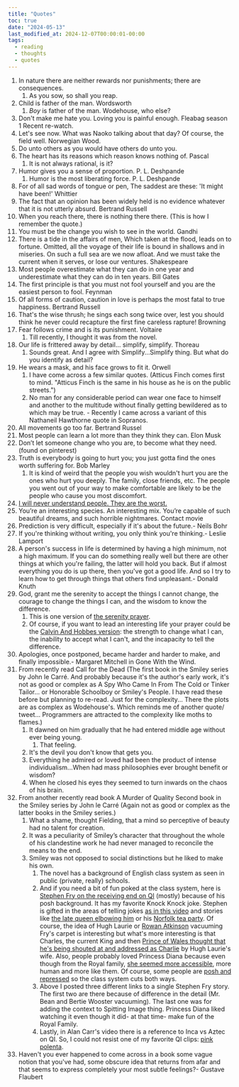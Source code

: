 ```yaml
---
title: "Quotes"
toc: true
date: "2024-05-13"
last_modified_at: 2024-12-07T00:00:01-00:00
tags: 
  - reading
  - thoughts
  - quotes
---
```


1. In nature there are neither rewards nor punishments; there are consequences.
   1. As you sow, so shall you reap.
2. Child is father of the man. Wordsworth
   1. *Boy* is father of the man. Wodehouse, who else?
3. Don't make me hate you. Loving you is painful enough. Fleabag season 1 Recent re-watch.
4. Let's see now. What was Naoko talking about that day? Of course, the field well. Norwegian Wood.
5. Do unto others as you would have others do unto you.
6. The heart has its reasons which reason knows nothing of. Pascal
   1. It is not always rational, is it?
7. Humor gives you a sense of proportion. P. L. Deshpande
   1. Humor is the most liberating force. P. L. Deshpande
8. For of all sad words of tongue or pen, The saddest are these: 'It might have been!' Whittier
9.  The fact that an opinion has been widely held is no evidence whatever that it is not utterly absurd. Bertrand Russell
10. When you reach there, there is nothing there there. (This is how I remember the quote.)
11. You must be the change you wish to see in the world. Gandhi
12. There is a tide in the affairs of men, Which taken at the flood, leads on to fortune. Omitted, all the voyage of their life is bound in shallows and in miseries. On such a full sea are we now afloat. And we must take the current when it serves, or lose our ventures. Shakespeare
13. Most people overestimate what they can do in one year and underestimate what they can do in ten years. Bill Gates
14. The first principle is that you must not fool yourself and you are the easiest person to fool. Feynman
15. Of all forms of caution, caution in love is perhaps the most fatal to true happiness. Bertrand Russell
16. That's the wise thrush; he sings each song twice over, lest you should think he never could recapture the first fine careless rapture! Browning
17. Fear follows crime and is its punishment. Voltaire
    1. Till recently, I thought it was from the novel.
18. Our life is frittered away by detail... simplify, simplify. Thoreau
    1. Sounds great. And I agree with Simplify...Simplify thing. But what do you identify as detail?
19. He wears a mask, and his face grows to fit it. Orwell
    1. I have come across a few similar quotes. (Atticus Finch comes first to mind. "Atticus Finch is the same in his house as he is on the public streets.")
    2. No man for any considerable period can wear one face to himself and another to the multitude without finally getting bewildered as to which may be true. - Recently I came across a variant of this Nathaneil Hawthorne quote in Sopranos.
20. All movements go too far. Bertrand Russel
21. Most people can learn a lot more than they think they can. Elon Musk
22. Don’t let someone change who you are, to become what they need. (found on pinterest)
23. Truth is everybody is going to hurt you; you just gotta find the ones worth suffering for. Bob Marley
    1.  It is kind of weird that the people you wish wouldn't hurt you are the ones who hurt you deeply. The family, close friends, etc. The people you went out of your way to make comfortable are likely to be the people who cause you most discomfort. 
24. [I will never understand people. They are the worst.](https://www.youtube.com/watch?v=CJXejD_FEXs)
25. You’re an interesting species. An interesting mix. You’re capable of such beautiful dreams, and such horrible nightmares. Contact movie
26. Prediction is very difficult, especially if it's about the future.- Neils Bohr
27. If you're thinking without writing, you only think you're thinking.- Leslie Lamport
28. A person's success in life is determined by having a high minimum, not a high maximum. If you can do something really well but there are other things at which you're failing, the latter will hold you back. But if almost everything you do is up there, then you've got a good life. And so I try to learn how to get through things that others find unpleasant.- Donald Knuth
29. God, grant me the serenity to accept the things I cannot change, the courage to change the things I can, and the wisdom to know the difference.
    1. This is one version of [the serenity prayer](https://en.wikipedia.org/wiki/Serenity_Prayer).
    2. Of course, if you want to lead an interesting life your prayer could be the [Calvin And Hobbes version](https://www.gocomics.com/calvinandhobbes/1992/08/28): the strength to change what I can, the inability to accept what I can't, and the incapacity to tell the difference.
 30. Apologies, once postponed, became harder and harder to make, and finally impossible.- Margaret Mitchell in Gone With the Wind.
 31. From recently read Call for the Dead (The first book in the Smiley series by John le Carré. And probably because it's the author's early work, it's not as good or complex as A Spy Who Came In From The Cold or Tinker Tailor... or Honorable Schoolboy or Smiley's People. I have read these before but planning to re-read. Just for the complexity... There the plots are as complex as Wodehouse's. Which reminds me of another quote/ tweet... Programmers are attracted to the complexity like moths to flames.)
     1.  It dawned on him gradually that he had entered middle age without ever being young.
         1.  That feeling. 
     2.  It's the devil you don't know that gets you.
     3.  Everything he admired or loved had been the product of intense individualism...When had mass philosophies ever brought benefit or wisdom?
     4.  When he closed his eyes they seemed to turn inwards on the chaos of his brain.
 32. From another recently read book A Murder of Quality Second book in the Smiley series by John le Carré (Again not as good or complex as the latter books in the Smiley series.)
     1.  What a shame, thought Fielding, that a mind so perceptive of beauty had no talent for creation.
     2.  It was a peculiarity of Smiley’s character that throughout the whole of his clandestine work he had never managed to reconcile the means to the end.
     3.  Smiley was not opposed to social distinctions but he liked to make his own.
         1.  The novel has a background of English class system as seen in public (private, really) schools. 
         2.  And if you need a bit of fun poked at the class system, here is [Stephen Fry on the receiving end on QI](https://www.youtube.com/watch?v=Fki5pi_Y5IY&ab_channel=QI) (mostly) because of his posh background. It has my favorite Knock Knock joke. Stephen is gifted in the areas of telling jokes [as in this video](https://www.youtube.com/watch?v=h1AZYCwcvTU&ab_channel=QI) and stories like [the late queen elbowing him](https://www.youtube.com/watch?v=WNMcvqqLXGk&ab_channel=QI) or his [Norfolk tea party](https://www.youtube.com/watch?v=y7YRGAs0kFA&ab_channel=TheGrahamNortonShow). Of course, the idea of Hugh Laurie or [Rowan Atkinson](https://youtu.be/TbNRPW3m4Jc?t=512) vacuuming Fry's carpet is interesting but what's more interesting is that Charles, the current King and then [Prince of Wales thought that he's being shouted at and addressed as Charlie](https://www.youtube.com/watch?v=guQVrev-GXk&ab_channel=U) by Hugh Laurie's wife. Also, people probably loved Princess Diana because even though from the Royal family, [she seemed more accessible](https://www.youtube.com/shorts/HLY1xqIJXGU), more human and more like them. Of course, some people are [posh and repressed](https://www.youtube.com/watch?v=PCDiVfSBHFk&ab_channel=WILTY%3FNope%21) so the class system cuts both ways.
         3.  Above I posted three different links to a single Stephen Fry story. The first two are there because of difference in the detail (Mr. Bean and Bertie Wooster vacuuming). The last one was for adding the context to Spitting Image thing. Princess Diana liked watching it even though it did- at that time- make fun of the Royal Family. 
         4.  Lastly, in Alan Carr's video there is a reference to Inca vs Aztec on QI. So, I could not resist one of my favorite QI clips: [pink polenta](https://www.youtube.com/watch?v=BdI1ZEjA7ys).
 33. Haven't you ever happened to come across in a book some vague notion that you've had, some obscure idea that returns from afar and that seems to express completely your most subtle feelings?- Gustave Flaubert